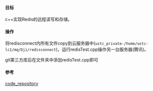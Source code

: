 #### 目标

c++实现Redis的远程读写和存储。

#### 操作

将redisconnect内所有文件copy到云服务器中(``ustc_private-/home/ustc-lc1/mq/Dji/redisconnect``)，运行redisTest.cpp操作另一台服务器(腾讯)。

git第三方库后在文件夹中添加redisTest.cpp即可

#### 参考

[code_repository](https://github.com/makk521/code-repository/blob/main/makaka/Redis%E5%9F%BA%E7%A1%80/readme.md)
